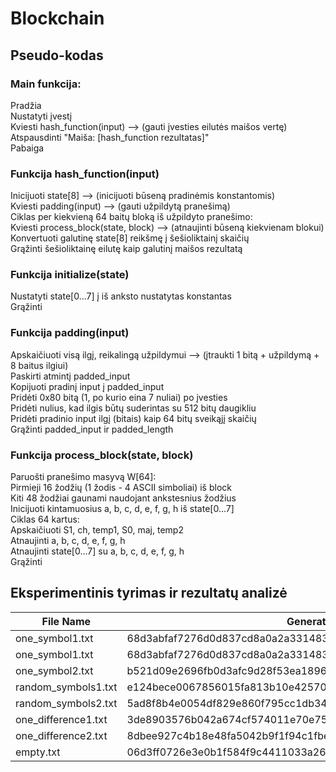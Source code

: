 # Blockchain

## Pseudo-kodas

### Main funkcija:

Pradžia<br />
Nustatyti įvestį<br />
Kviesti hash_function(input) ⟶ (gauti įvesties eilutės maišos vertę)<br />
Atspausdinti "Maiša: [hash_function rezultatas]"<br />
Pabaiga<br />

### Funkcija hash_function(input)

Inicijuoti state[8] ⟶ (inicijuoti būseną pradinėmis konstantomis)<br />
Kviesti padding(input) ⟶ (gauti užpildytą pranešimą)<br />
Ciklas per kiekvieną 64 baitų bloką iš užpildyto pranešimo:<br />
Kviesti process_block(state, block) ⟶ (atnaujinti būseną kiekvienam blokui)<br />
Konvertuoti galutinę state[8] reikšmę į šešioliktainį skaičių<br />
Grąžinti šešioliktainę eilutę kaip galutinį maišos rezultatą<br />

### Funkcija initialize(state)

Nustatyti state[0...7] į iš anksto nustatytas konstantas<br />
Grąžinti<br />

### Funkcija padding(input)

Apskaičiuoti visą ilgį, reikalingą užpildymui ⟶ (įtraukti 1 bitą + užpildymą + 8 baitus ilgiui)<br />
Paskirti atmintį padded_input<br />
Kopijuoti pradinį input į padded_input<br />
Pridėti 0x80 bitą (1, po kurio eina 7 nuliai) po įvesties<br />
Pridėti nulius, kad ilgis būtų suderintas su 512 bitų daugikliu<br />
Pridėti pradinio input ilgį (bitais) kaip 64 bitų sveikąjį skaičių<br />
Grąžinti padded_input ir padded_length<br />

### Funkcija process_block(state, block)

Paruošti pranešimo masyvą W[64]:<br />
Pirmieji 16 žodžių (1 žodis - 4 ASCII simboliai) iš block<br />
Kiti 48 žodžiai gaunami naudojant ankstesnius žodžius<br />
Inicijuoti kintamuosius a, b, c, d, e, f, g, h iš state[0...7]<br />
Ciklas 64 kartus:<br />
Apskaičiuoti S1, ch, temp1, S0, maj, temp2<br />
Atnaujinti a, b, c, d, e, f, g, h<br />
Atnaujinti state[0...7] su a, b, c, d, e, f, g, h<br />
Grąžinti<br />

## Eksperimentinis tyrimas ir rezultatų analizė

| File Name | Generated Hash |
| --- | --- |
| one_symbol1.txt | 68d3abfaf7276d0d837cd8a0a2a331483587736c9acce6d771c8e3674fa07c10 |
| one_symbol1.txt | 68d3abfaf7276d0d837cd8a0a2a331483587736c9acce6d771c8e3674fa07c10 |
| one_symbol2.txt | b521d09e2696fb0d3afc9d28f53ea1896a080374608570c1971f1558ab01e7b5 |
| random_symbols1.txt | e124bece0067856015fa813b10e42570d154bf2ecb792f27fe5603499793ca1d |
| random_symbols2.txt | 5ad8f8b4e0054df829e860f795cc1db3428d853a52306c9824502065aff7be21 |
| one_difference1.txt | 3de8903576b042a674cf574011e70e75bb85e7de15788e6e4da4e17cca0b1c0d |
| one_difference2.txt | 8dbee927c4b18e48fa5042b9f1f94c1fbe0c6324c243f7fe79505d2e7d974808 |
| empty.txt | 06d3ff0726e3e0b1f584f9c4411033a26758368f5a7e9f17006a0e5878fead43 |